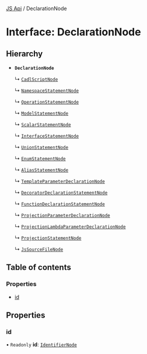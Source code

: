 [JS Api](../index.md) / DeclarationNode

# Interface: DeclarationNode

## Hierarchy

- **`DeclarationNode`**

  ↳ [`CadlScriptNode`](CadlScriptNode.md)

  ↳ [`NamespaceStatementNode`](NamespaceStatementNode.md)

  ↳ [`OperationStatementNode`](OperationStatementNode.md)

  ↳ [`ModelStatementNode`](ModelStatementNode.md)

  ↳ [`ScalarStatementNode`](ScalarStatementNode.md)

  ↳ [`InterfaceStatementNode`](InterfaceStatementNode.md)

  ↳ [`UnionStatementNode`](UnionStatementNode.md)

  ↳ [`EnumStatementNode`](EnumStatementNode.md)

  ↳ [`AliasStatementNode`](AliasStatementNode.md)

  ↳ [`TemplateParameterDeclarationNode`](TemplateParameterDeclarationNode.md)

  ↳ [`DecoratorDeclarationStatementNode`](DecoratorDeclarationStatementNode.md)

  ↳ [`FunctionDeclarationStatementNode`](FunctionDeclarationStatementNode.md)

  ↳ [`ProjectionParameterDeclarationNode`](ProjectionParameterDeclarationNode.md)

  ↳ [`ProjectionLambdaParameterDeclarationNode`](ProjectionLambdaParameterDeclarationNode.md)

  ↳ [`ProjectionStatementNode`](ProjectionStatementNode.md)

  ↳ [`JsSourceFileNode`](JsSourceFileNode.md)

## Table of contents

### Properties

- [id](DeclarationNode.md#id)

## Properties

### id

• `Readonly` **id**: [`IdentifierNode`](IdentifierNode.md)
